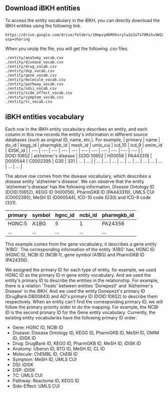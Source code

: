 ## Download iBKH entities
To access the entity vocabulary in the iBKH, you can directly download the iBKH entities using the following link.
```
https://drive.google.com/drive/folders/10mpvyHbRhhsrylw2o3xToT8RihvSWIA4?usp=sharing
```

When you unzip the file, you will get the following .csv files.
```
./entity/anatomy_vocab.csv
./entity/disease_vocab.csv
./entity/drug_vocab.csv
./entity/dsp_vocab.csv
./entity/gene_vocab.csv
./entity/molecule_vocab.csv
./entity/pathway_vocab.csv
./entity/sdsi_vocab.csv
./entity/side_effect_vocab.csv
./entity/symptom_vocab.csv
./entity/tc_vocab.csv
```

## iBKH entities vocabulary
Each row in the iBKH entity vocabulary describes an entity, and each column in this row records the entity's information in different source databases (such as original ID, name, etc.). For example,
| primary | name | do_id | kegg_id | pharmgkb_id | mesh_id | umls_cui | icd_10 |	icd_9 |	omim_id |	iDISK_id | 
| --- | --- | --- | --- | --- | --- | --- | --- | --- | --- | --- |
| DOID:10652 | alzheimer's disease | DOID:10652 |	H00056 | PA443319 | D000544 | C0002395 | G30 | 331 | ... | ... |
| ... | ... | ... | ... | ... | ... | ... | ... | ... | ... | ... |

The above row comes from the disease vocabulary, which describes a disease entity 'alzheimer's disease'. We can observe that the entity 'alzheimer's disease' has the following information, Disease Ontology ID (DOID:10652), KEGG ID (H00056), PharmGKB ID (PA443319), UMLS CUI (C0002395), MeSH ID (D000544), ICD-10 code (G30) and ICD-9 code (331).

| primary | symbol | hgnc_id | ncbi_id | pharmgkb_id | 
| --- | --- | --- | --- | --- |
| HGNC:5 | A1BG | 5 | 1 | PA24356 |
| ... | ... | ... | ... | ... | 

This example comes from the gene vocabulary, it describes a gene entity 'A1BG'. The corresponding information of the entity 'A1BG' has, HGNC ID (HGNC:5), NCBI ID (NCBI:1), gene symbol (A1BG) and PharmGKB ID (PA24356).

We assigned the primary ID for each type of entity, for example, we used HGNC ID as the primary ID in gene entity vocabulary. And we used the entity's primary ID to describe the entities in the relationship. For example, there is a relation 'Treats' between entities 'Donepezil' and 'Alzheimer's Disease' in the iBKH. And we used the entity Donepezil's primary ID (DrugBank:DB00843) and AD's primary ID (DOID:10652) to describe them respectively. When an entity can't find the corresponding primary ID, we will follow the primary priority order to do the mapping. For example, the NCBI ID is the second primary ID for the Gene entity vocabulary. Currently, the existing entity vocabularies have the following primary ID order:
* Gene: HGNC ID, NCBI ID
* Disease: Disease Ontology ID, KEGG ID, PharmGKB ID, MeSH ID, OMIM ID, iDISK ID
* Drug: DrugBank ID, KEGG ID, PharmGKB ID, MeSH ID, iDISK ID
* Anatomy: Uberon ID, BTO ID, MeSH ID, CL ID
* Molecule: ChEMBL ID, ChEBI ID
* Symptom: MeSH ID, UMLS CUI
* DSI: iDISK
* DSP: iDISK
* TC: UMLS CUI
* Pathway: Reactome ID, KEGG ID
* Side-Effect: UMLS CUI
